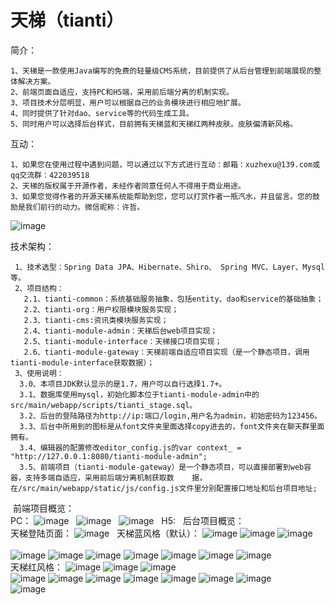 # 天梯（tianti）

  简介：<br>
  
    1、天梯是一款使用Java编写的免费的轻量级CMS系统，目前提供了从后台管理到前端展现的整体解决方案。
    2、前端页面自适应，支持PC和H5端，采用前后端分离的机制实现。
    3、项目技术分层明显，用户可以根据自己的业务模块进行相应地扩展。
    4、同时提供了针对dao、service等的代码生成工具。
    5、同时用户可以选择后台样式，目前拥有天梯蓝和天梯红两种皮肤。皮肤偏清新风格。
    
  互动：<br>
  
    1、如果您在使用过程中遇到问题，可以通过以下方式进行互动：邮箱：xuzhexu@139.com或qq交流群：422039518
    2、天梯的版权属于开源作者，未经作者同意任何人不得用于商业用途。
    3、如果您觉得作者的开源天梯系统能帮助到您，您可以打赏作者一瓶汽水，并且留言。您的鼓励是我们前行的动力。微信昵称：许哲。
   ![image](https://raw.githubusercontent.com/xujeff/tianti/master/screenshots/tianti_dashang_erweima.png)  
    
  技术架构：<br>
  
     1、技术选型：Spring Data JPA、Hibernate、Shiro、 Spring MVC、Layer、Mysql等。
     2、项目结构：
       2.1、tianti-common：系统基础服务抽象，包括entity、dao和service的基础抽象；
       2.2、tianti-org：用户权限模块服务实现；
       2.3、tianti-cms:资讯类模块服务实现；
       2.4、tianti-module-admin：天梯后台web项目实现；
       2.5、tianti-module-interface：天梯接口项目实现；
       2.6、tianti-module-gateway：天梯前端自适应项目实现（是一个静态项目，调用tianti-module-interface获取数据）；
     3、使用说明：
      3.0、本项目JDK默认显示的是1.7，用户可以自行选择1.7+。
      3.1、数据库使用mysql，初始化脚本位于tianti-module-admin中的src/main/webapp/scripts/tianti_stage.sql。
      3.2、后台的登陆路径为http://ip:端口/login,用户名为admin，初始密码为123456。
      3.3、后台中所用到的图标是从font文件夹里面选择copy进去的，font文件夹在聊天群里面拥有。
      3.4、编辑器的配置修改editor_config.js的var context_ = "http://127.0.0.1:8080/tianti-module-admin";
      3.5、前端项目（tianti-module-gateway）是一个静态项目，可以直接部署到web容器，支持多端自适应，采用前后端分离机制获取数    据，在/src/main/webapp/static/js/config.js文件里分别配置接口地址和后台项目地址;
  
  前端项目概览：<br>
     PC：
     ![image](https://raw.githubusercontent.com/xujeff/tianti/master/screenshots/gateway/index.png)  
     ![image](https://raw.githubusercontent.com/xujeff/tianti/master/screenshots/gateway/columnlist.png)  
     ![image](https://raw.githubusercontent.com/xujeff/tianti/master/screenshots/gateway/detail.png)  
     H5:
       
  后台项目概览：<br>
     天梯登陆页面：
    ![image](https://raw.githubusercontent.com/xujeff/tianti/master/screenshots/login.png)  
     天梯蓝风格（默认）：
    ![image](https://raw.githubusercontent.com/xujeff/tianti/master/screenshots/userlist.png)
    ![image](https://raw.githubusercontent.com/xujeff/tianti/master/screenshots/rolelist.png)
    ![image](https://raw.githubusercontent.com/xujeff/tianti/master/screenshots/menulist.png)                                           
    ![image](https://raw.githubusercontent.com/xujeff/tianti/master/screenshots/roleset.png)
    ![image](https://raw.githubusercontent.com/xujeff/tianti/master/screenshots/updatePwd.png)
    ![image](https://raw.githubusercontent.com/xujeff/tianti/master/screenshots/skin.png)
    ![image](https://raw.githubusercontent.com/xujeff/tianti/master/screenshots/lanmulist.png)
    ![image](https://raw.githubusercontent.com/xujeff/tianti/master/screenshots/addlanmu.png)
    ![image](https://raw.githubusercontent.com/xujeff/tianti/master/screenshots/articlelist.png)
    ![image](https://raw.githubusercontent.com/xujeff/tianti/master/screenshots/addarticle.png)  
   天梯红风格：
    ![image](https://raw.githubusercontent.com/xujeff/tianti/master/screenshots/red/userlist.png)
    ![image](https://raw.githubusercontent.com/xujeff/tianti/master/screenshots/red/rolelist.png)
    ![image](https://raw.githubusercontent.com/xujeff/tianti/master/screenshots/red/menulist.png)                                       
    ![image](https://raw.githubusercontent.com/xujeff/tianti/master/screenshots/red/roleSet.png)
    ![image](https://raw.githubusercontent.com/xujeff/tianti/master/screenshots/red/updatePwd.png)
    ![image](https://raw.githubusercontent.com/xujeff/tianti/master/screenshots/red/skin.png) 
    ![image](https://raw.githubusercontent.com/xujeff/tianti/master/screenshots/red/lanmulist.png)
    ![image](https://raw.githubusercontent.com/xujeff/tianti/master/screenshots/red/addlanmu.png)
    ![image](https://raw.githubusercontent.com/xujeff/tianti/master/screenshots/red/articlelist.png)
    ![image](https://raw.githubusercontent.com/xujeff/tianti/master/screenshots/red/addarticle.png)  
    ![image](https://raw.githubusercontent.com/xujeff/tianti/master/screenshots/tianti_dashang_erweima.png)  
    
    
